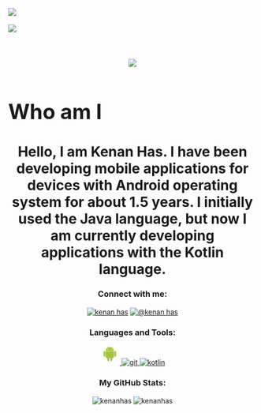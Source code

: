 <img src="https://1.bp.blogspot.com/-7A4WynwLsMw/XbBpCXG8fHI/AAAAAAAAMt4/uOa1bpLskYgrwGbllhSu2SDj_Mig8SXJQCLcBGAsYHQ/s1600/2000_600px.gif">
 
<a align="left"> <img src="https://komarev.com/ghpvc/?username=kenanhas&label=Profile%20views&color=0e75b6" /></a>

<h1 align="center"</h1>
<a href="https://git.io/typing-svg">
  <img align="center" src= "https://readme-typing-svg.herokuapp.com?font=Fira+Code&pause=1000&color=F73C38&width=435&lines=Hello!+👋;I+am+Kenan+HAS&center=true&size=25"
/></a>
                                                                                                                   
<a color=F7F7F7FF>
<h2 align="left">Who am I</h3>

<h4 ></h4>Hello, I am Kenan Has. I have been developing mobile applications for devices with Android operating system for about 1.5 years. I initially used the Java language, but now I am currently developing applications with the Kotlin language.</h4>

<h3 align="center">Connect with me:</h2>
<p align="center">
<a href="https://www.linkedin.com/in/kenan-has-157421207/" target="blank"><img align="center" src="https://raw.githubusercontent.com/rahuldkjain/github-profile-readme-generator/master/src/images/icons/Social/linked-in-alt.svg" alt="kenan has" height="30" width="40" /></a>
<a href="https://medium.com/@KenanHas" target="blank"><img align="center" src="https://raw.githubusercontent.com/rahuldkjain/github-profile-readme-generator/master/src/images/icons/Social/medium.svg" alt="@kenan has" height="30" width="40" /></a>
</p>

<h3 align="center">Languages and Tools:</h3>
<p align="center"> <a href="https://developer.android.com" target="_blank" rel="noreferrer"> <img src="https://raw.githubusercontent.com/devicons/devicon/master/icons/android/android-original-wordmark.svg" alt="android" width="40" height="40"/> </a> <a href="https://git-scm.com/" target="_blank" rel="noreferrer"> <img src="https://www.vectorlogo.zone/logos/git-scm/git-scm-icon.svg" alt="git" width="40" height="40"/> </a> <a href="https://kotlinlang.org" target="_blank" rel="noreferrer"> <img src="https://www.vectorlogo.zone/logos/kotlinlang/kotlinlang-icon.svg" alt="kotlin" width="40" height="40"/> </a> </p>

<h3 align="center">My GitHub Stats:</h3>
<p align="center">
<img align="center" src="https://github-readme-stats.vercel.app/api/top-langs?username=kenanhas&show_icons=true&theme=dracula&title_color=ff7372&text_color=ffffff&bg_color=252334&hide_border=true&locale=en&layout=compact" alt="kenanhas">
<img align="center" src="https://github-readme-stats.vercel.app/api?username=kenanhas&show_icons=true&theme=dark&title_color=ff7372&text_color=ffffff&bg_color=252334&hide_border=true&locale=en" alt="kenanhas">
</p>

